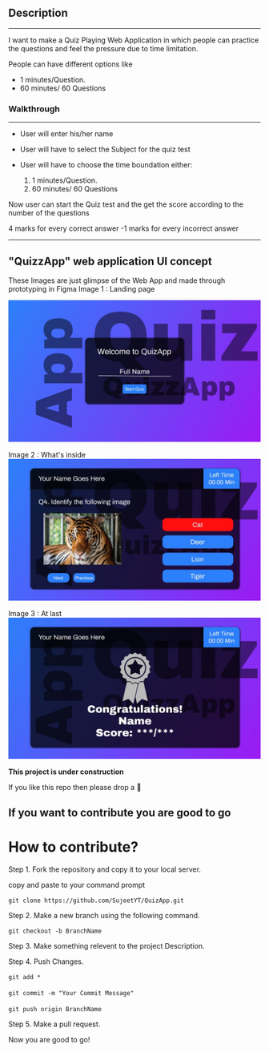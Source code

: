 ## Description
***
I want to make a Quiz Playing Web Application in which people can practice the questions and feel the pressure due to time limitation.

People can have different options like 
- 1 minutes/Question.
- 60 minutes/ 60 Questions

### Walkthrough 
---
- User will enter his/her name
- User will have to select the Subject for the quiz test
- User will have to choose the time boundation either:

    1.  1 minutes/Question.
    2.  60 minutes/ 60 Questions

Now user can start the Quiz test and the get the score according to the number of the questions

4 marks for every correct answer
-1 marks for every incorrect answer

---
## "QuizzApp" web  application UI concept
These Images are just glimpse of the Web App and made through prototyping in Figma
Image 1 : Landing page

![Landing Page](Images/Landing.jpg)

Image 2 : What's inside 
![Landing Page](Images/Quiz.jpg)

Image 3 : At last
![Landing Page](Images/AfterTest.jpg)

**This project is under construction**

If you like this repo then please drop a 🌟

## If you want to contribute you are good to go

# How to contribute?
Step 1. Fork the repository and copy it to your local server. 

copy and paste to your command prompt

```
git clone https://github.com/SujeetYT/QuizApp.git
```
Step 2. Make a new branch using the following command.

```
git checkout -b BranchName
```
Step 3. Make something relevent to the project Description.

Step 4. Push Changes.

```
git add *

git commit -m "Your Commit Message"

git push origin BranchName
```

Step 5. Make a pull request.

Now you are good to go!
